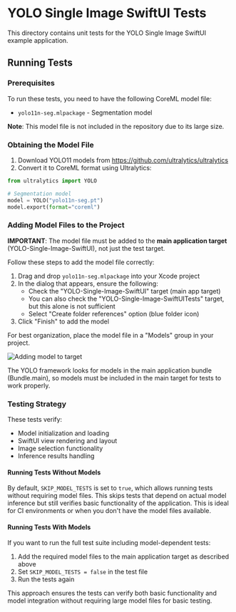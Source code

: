 # YOLO Single Image SwiftUI Tests

This directory contains unit tests for the YOLO Single Image SwiftUI example application.

## Running Tests

### Prerequisites

To run these tests, you need to have the following CoreML model file:

- `yolo11n-seg.mlpackage` - Segmentation model

**Note**: This model file is not included in the repository due to its large size.

### Obtaining the Model File

1. Download YOLO11 models from https://github.com/ultralytics/ultralytics
2. Convert it to CoreML format using Ultralytics:

```python
from ultralytics import YOLO

# Segmentation model
model = YOLO("yolo11n-seg.pt")
model.export(format="coreml")
```

### Adding Model Files to the Project

**IMPORTANT**: The model file must be added to the **main application target** (YOLO-Single-Image-SwiftUI), not just the test target.

Follow these steps to add the model file correctly:

1. Drag and drop `yolo11n-seg.mlpackage` into your Xcode project
2. In the dialog that appears, ensure the following:
   - Check the "YOLO-Single-Image-SwiftUI" target (main app target)
   - You can also check the "YOLO-Single-Image-SwiftUITests" target, but this alone is not sufficient
   - Select "Create folder references" option (blue folder icon)
3. Click "Finish" to add the model

For best organization, place the model file in a "Models" group in your project.

![Adding model to target](https://docs-assets.developer.apple.com/published/abd9789384/ff4127a0-80a6-4716-b1cd-fc1facce5d8e.png)

The YOLO framework looks for models in the main application bundle (Bundle.main), so models must be included in the main target for tests to work properly.

### Testing Strategy

These tests verify:

- Model initialization and loading
- SwiftUI view rendering and layout
- Image selection functionality
- Inference results handling

#### Running Tests Without Models

By default, `SKIP_MODEL_TESTS` is set to `true`, which allows running tests without requiring model files. This skips tests that depend on actual model inference but still verifies basic functionality of the application. This is ideal for CI environments or when you don't have the model files available.

#### Running Tests With Models

If you want to run the full test suite including model-dependent tests:

1. Add the required model files to the main application target as described above
2. Set `SKIP_MODEL_TESTS = false` in the test file
3. Run the tests again

This approach ensures the tests can verify both basic functionality and model integration without requiring large model files for basic testing.
